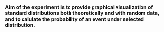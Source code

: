 ### Aim of the experiment is to provide graphical visualization of standard distributions both theoretically and with random data, and to calulate the probability of an event under selected distribution.
